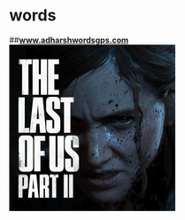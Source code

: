 # words
##**www.adharshwordsgps.com**
![led](https://raw.githubusercontent.com/Adharsh-Prakash/words/dd70f479274aaff1ae2d2cd165d2e24a73c9ef78/img/TLOU_P2_Box_Art_2.png)
